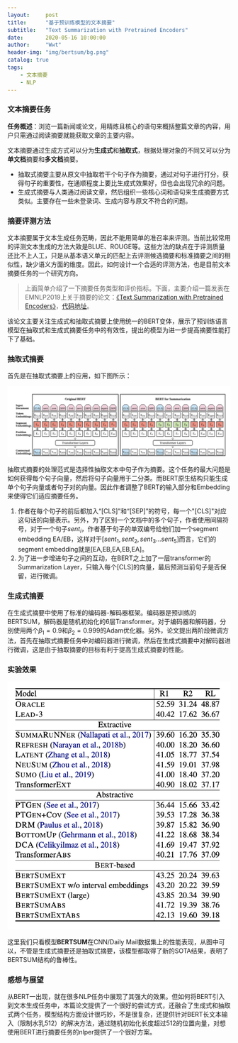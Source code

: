 ```yaml
---
layout:     post
title:      "基于预训练模型的文本摘要"
subtitle:   "Text Summarization with Pretrained Encoders"
date:       2020-05-16 10:00:00
author:     "Wwt"
header-img: "img/bertsum/bg.png"
catalog: true
tags:   
    - 文本摘要
    - NLP
---
```

### 文本摘要任务

**任务概述**：浏览一篇新闻或论文，用精炼且核心的语句来概括整篇文章的内容，用户只需通过阅读摘要就能获取文章的主要内容。

文本摘要通过生成方式可以分为**生成式**和**抽取式**，根据处理对象的不同又可以分为**单文档**摘要和**多文档**摘要。

- 抽取式摘要主要从原文中抽取若干个句子作为摘要，通过对句子进行打分，获得句子的重要性，在通顺程度上要比生成式效果好，但也会出现冗余的问题。
- 生成式摘要与人类通过阅读文章，然后组织一些核心词和语句来生成摘要方式类似。主要存在一些未登录词、生成内容与原文不符合的问题。

### 摘要评测方法

文本摘要属于文本生成任务范畴，因此不能用简单的准召率来评测。当前比较常用的评测文本生成的方法大致是BLUE、ROUGE等。这些方法的缺点在于评测质量还比不上人工，只是从基本语义单元的匹配上去评测候选摘要和标准摘要之间的相似性，缺少语义方面的维度。因此，如何设计一个合适的评测方法，也是目前文本摘要任务的一个研究方向。



>上面简单介绍了一下摘要任务类型和评价指标。下面，主要介绍一篇发表在EMNLP2019上关于摘要的论文：[《Text Summarization with Pretrained Encoders》](https://arxiv.org/pdf/1908.08345.pdf)，[代码地址](https://github.com/nlpyang/PreSumm)。



该论文主要关注生成式和抽取式摘要上使用统一的BERT变体，展示了预训练语言模型在抽取式和生成式摘要任务中的有效性，提出的模型为进一步提高摘要性能打下了基础。

### 抽取式摘要

首先是在抽取式摘要上的应用，如下图所示：

![1](/img/bertsum/1.png)

抽取式摘要的处理范式是选择性抽取文本中句子作为摘要。这个任务的最大问题是如何获得每个句子向量，然后将句子向量用于二分类。而BERT原生结构只能生成单个句子向量或者句子对的向量。因此作者调整了BERT的输入部分和Embedding来使得它们适应摘要任务。

1. 作者在每个句子的前后都加入“[CLS]”和“[SEP]”的符号，每一个"[CLS]"对应这句话的向量表示。另外，为了区别一个文档中的多个句子，作者使用间隔符号，对于一个句子$sent_i$，作者基于句子的单双编号给他们加一个segment embedding EA/EB，这样对于[$sent_1,sent_2,sent_3...sent_5$]而言，它们的segment embedding就是[EA,EB,EA,EB,EA]。
2. 为了进一步增进句子之间的互动，在BERT之上加了一层transformer的Summarization Layer，只输入每个[CLS]的向量，最后预测当前句子是否保留，进行微调。

### 生成式摘要

在生成式摘要中使用了标准的编码器-解码器框架。编码器是预训练的BERTSUM，解码器是随机初始化的6层Transformer。对于编码器和解码器，分别使用两个$\beta_1=0.9$和$\beta_2=0.999$的Adam优化器。另外，论文提出两阶段微调方法，首先在抽取式摘要任务中对编码器进行微调，然后在生成式摘要中对解码器进行微调，这是由于抽取摘要的目标有利于提高生成式摘要的性能。

### 实验效果

![2](/img/bertsum/2.png)

这里我们只看模型**BERTSUM**在CNN/Daily Mail数据集上的性能表现，从图中可以，不管是生成式摘要还是抽取式摘要，该模型都取得了新的SOTA结果，表明了BERTSUM结构的鲁棒性。

### 感想与展望

从BERT一出现，就在很多NLP任务中展现了其强大的效果。但如何将BERT引入到文本生成任务中，本篇论文提供了一个很好的尝试方式，还融合了生成式和抽取式两个任务，模型结构方面设计很巧妙，不是很复杂，还提供针对BERT长文本输入（限制水乳512）的解决方法，通过随机初始化长度超过512的位置向量，对想使用BERT进行摘要任务的nlper提供了一个很好方案。

